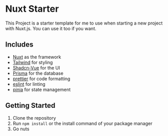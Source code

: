 # Nuxt Starter

This Project is a starter template for me to use when starting a new project with Nuxt.js.
You can use it too if you want.

## Includes

-   [Nuxt](https://nuxt.com/) as the framework
-   [Tailwind](https://tailwindcss.com/) for styling
-   [Shadcn-Vue](https://www.shadcn-vue.com/) for the UI
-   [Prisma](https://www.prisma.io/) for the database
-   [prettier](https://prettier.io/) for code formatting
-   [eslint](https://github.com/nuxt-modules/eslint) for linting
-   [pinia](https://pinia.vuejs.org/) for state management

## Getting Started

1. Clone the repository
2. Run `npm install` or the install command of your package manager
3. Go nuts
